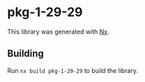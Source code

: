 # pkg-1-29-29

This library was generated with [Nx](https://nx.dev).

## Building

Run `nx build pkg-1-29-29` to build the library.
